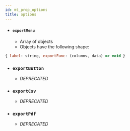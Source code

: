 ```yaml
---
id: mt_prop_options
title: options
---
```


 - #### `exportMenu`
   - Array of objects
   - Objects have the following shape: 
   
```javascript
{ label: string, exportFunc: (columns, data) => void }
```

- ### `exportButton`
  - *DEPRECATED*

- ### `exportCsv`
  - *DEPRECATED*

- ### `exportPdf`
  - *DEPRECATED*